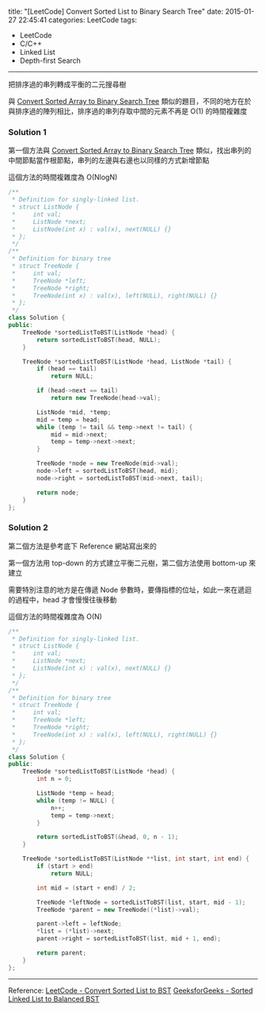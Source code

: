 title: "[LeetCode] Convert Sorted List to Binary Search Tree"
date: 2015-01-27 22:45:41
categories: LeetCode
tags:
- LeetCode
- C/C++
- Linked List
- Depth-first Search
---
把排序過的串列轉成平衡的二元搜尋樹

<!-- more -->

與 [Convert Sorted Array to Binary Search Tree](/-LeetCode-Convert-Sorted-Array-to-Binary-Search-Tree/) 類似的題目，不同的地方在於與排序過的陣列相比，排序過的串列存取中間的元素不再是 O(1) 的時間複雜度

### Solution 1

第一個方法與 [Convert Sorted Array to Binary Search Tree](/-LeetCode-Convert-Sorted-Array-to-Binary-Search-Tree/) 類似，找出串列的中間節點當作根節點，串列的左邊與右邊也以同樣的方式新增節點

這個方法的時間複雜度為 O(NlogN)

``` c++
/**
 * Definition for singly-linked list.
 * struct ListNode {
 *     int val;
 *     ListNode *next;
 *     ListNode(int x) : val(x), next(NULL) {}
 * };
 */
/**
 * Definition for binary tree
 * struct TreeNode {
 *     int val;
 *     TreeNode *left;
 *     TreeNode *right;
 *     TreeNode(int x) : val(x), left(NULL), right(NULL) {}
 * };
 */
class Solution {
public:
    TreeNode *sortedListToBST(ListNode *head) {
        return sortedListToBST(head, NULL);
    }

    TreeNode *sortedListToBST(ListNode *head, ListNode *tail) {
        if (head == tail)
            return NULL;

        if (head->next == tail)
            return new TreeNode(head->val);

        ListNode *mid, *temp;
        mid = temp = head;
        while (temp != tail && temp->next != tail) {
            mid = mid->next;
            temp = temp->next->next;
        }

        TreeNode *node = new TreeNode(mid->val);
        node->left = sortedListToBST(head, mid);
        node->right = sortedListToBST(mid->next, tail);

        return node;
    }
};
```

### Solution 2

第二個方法是參考底下 Reference 網站寫出來的

第一個方法用 top-down 的方式建立平衡二元樹，第二個方法使用 bottom-up 來建立

需要特別注意的地方是在傳遞 Node 參數時，要傳指標的位址，如此一來在遞迴的過程中，head 才會慢慢往後移動

這個方法的時間複雜度為 O(N)

``` c++
/**
 * Definition for singly-linked list.
 * struct ListNode {
 *     int val;
 *     ListNode *next;
 *     ListNode(int x) : val(x), next(NULL) {}
 * };
 */
/**
 * Definition for binary tree
 * struct TreeNode {
 *     int val;
 *     TreeNode *left;
 *     TreeNode *right;
 *     TreeNode(int x) : val(x), left(NULL), right(NULL) {}
 * };
 */
class Solution {
public:
    TreeNode *sortedListToBST(ListNode *head) {
        int n = 0;

        ListNode *temp = head;
        while (temp != NULL) {
            n++;
            temp = temp->next;
        }

        return sortedListToBST(&head, 0, n - 1);
    }

    TreeNode *sortedListToBST(ListNode **list, int start, int end) {
        if (start > end)
            return NULL;

        int mid = (start + end) / 2;

        TreeNode *leftNode = sortedListToBST(list, start, mid - 1);
        TreeNode *parent = new TreeNode((*list)->val);

        parent->left = leftNode;
        *list = (*list)->next;
        parent->right = sortedListToBST(list, mid + 1, end);

        return parent;
    }
};
```

---
Reference:
[LeetCode - Convert Sorted List to BST](http://leetcode.com/2010/11/convert-sorted-list-to-balanced-binary.html)
[GeeksforGeeks - Sorted Linked List to Balanced BST](http://www.geeksforgeeks.org/sorted-linked-list-to-balanced-bst/)
